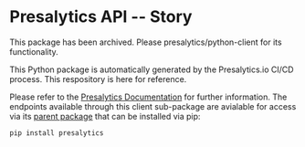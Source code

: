 # Presalytics API -- Story
This package has been archived.  Please presalytics/python-client for its functionality.

This Python package is automatically generated by the Presalytics.io CI/CD process.  This respository is here for reference.

Please refer to the [Presalytics Documentation](https://presalytics.io/docs) for further information.  The endpoints available through this client sub-package are avialable for access via its [parent package](https://github.com/presalytics/ooxml-automation-python-client) that can be installed via pip:

~~~~bash
pip install presalytics
~~~~


